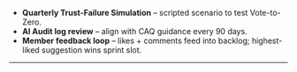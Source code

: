 - **Quarterly Trust-Failure Simulation** – scripted scenario to test Vote-to-Zero.  
- **AI Audit log review** – align with CAQ guidance every 90 days.  
- **Member feedback loop** – likes + comments feed into backlog; highest-liked suggestion wins sprint slot.  
---